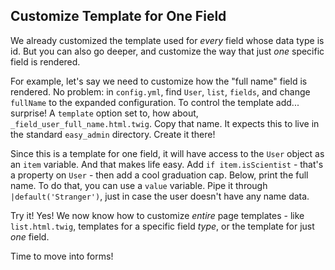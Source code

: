 ## Customize Template for One Field

We already customized the template used for *every* field whose data type is id.
But you can also go deeper, and customize the way that just *one* specific field
is rendered.

For example, let's say we need to customize how the "full name" field is rendered.
No problem: in `config.yml`, find `User`, `list`, `fields`, and change `fullName`
to the expanded configuration. To control the template add... surprise! A `template`
option set to, how about, `_field_user_full_name.html.twig`. Copy that name. It expects
this to live in the standard `easy_admin` directory. Create it there!

Since this is a template for one field, it will have access to the `User` object as
an `item` variable. And that makes life easy. Add `if item.isScientist` - that's
a property on `User` - then add a cool graduation cap. Below, print the full name.
To do that, you can use a `value` variable. Pipe it through `|default('Stranger')`,
just in case the user doesn't have any name data.

Try it! Yes! We now know how to customize *entire* page templates - like `list.html.twig`,
templates for a specific field *type*, or the template for just *one* field. 

Time to move into forms!
